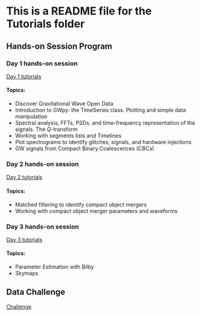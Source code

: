 # This is a README file for the Tutorials folder

## Hands-on Session Program

### Day 1 hands-on session

[Day 1 tutorials](./Day_1)

#### Topics:

 * Discover Gravitational Wave Open Data
 * Introduction to GWpy: the TimeSeries class. Plotting and simple data manipulation
 * Spectral analysis, FFTs, PSDs, and time-frequency representation of the signals. The $Q$-transform
 * Working with segments lists and Timelines
 * Plot spectrograms to identify glitches, signals, and hardware injections
 * GW signals from Compact Binary Coalescences (CBCs)


### Day 2 hands-on session

[Day 2 tutorials](./Day_2)

#### Topics:

 * Matched filtering to identify compact object mergers
 * Working with compact object merger parameters and waveforms
 
### Day 3 hands-on session

[Day 3 tutorials](./Day_3)

#### Topics: 

 * Parameter Estimation with Bilby
 * Skymaps

## Data Challenge

[Challenge](./Challenge/)
